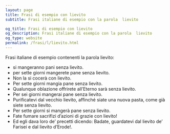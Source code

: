 ```yaml
---
layout: page
title: Frasi di esempio con lievito 
subtitle: Frasi italiane di esempio con la parola  lievito

og_title: Frasi di esempio con lievito 
og_description: Frasi italiane di esempio con la parola  lievito
og_type: website
permalink: /frasi/l/lievito.html
---
```


Frasi italiane di esempio contenenti la parola lievito:


- si mangeranno pani senza lievito.
- per sette giorni mangerete pane senza lievito.
- Non la si cocerà con lievito.
- Per sette giorni mangia pane senza lievito.
- Qualunque oblazione offrirete all’Eterno sarà senza lievito.
- Per sei giorni mangerai pane senza lievito.
- Purificatevi dal vecchio lievito, affinché siate una nuova pasta, come già siete senza lievito.
- Per sette giorni si mangerà pane senza lievito.
- Fate fumare sacrifizi d’azioni di grazie con lievito!
- Ed egli dava loro de’ precetti dicendo: Badate, guardatevi dal lievito de’ Farisei e dal lievito d’Erode!.
